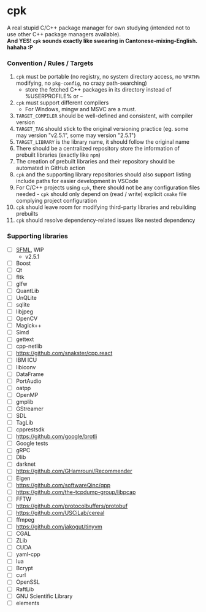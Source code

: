 cpk
===
A real stupid C/C++ package manager for own studying (intended not to use other C++ package managers available).  
**And YES! `cpk` sounds exactly like swearing in Cantonese-mixing-English. hahaha :P**

### Convention / Rules / Targets
1. `cpk` must be portable (no registry, no system directory access, no `%PATH%` modifying, no `pkg-config`, no crazy path-searching)
    - store the fetched C++ packages in its directory instead of %USERPROFILE% or `~`
2. `cpk` must support different compilers
    - For Windows, mingw and MSVC are a must. 
3. `TARGET_COMPILER` should be well-defined and consistent, with compiler version
4. `TARGET_TAG` should stick to the original versioning practice (eg. some may version "v2.5.1", some may version "2.5.1")
5. `TARGET_LIBRARY` is the library name, it should follow the original name
6. There should be a centralized repository store the information of prebuilt libraries (exactly like `npm`)
7. The creation of prebuilt libraries and their repository should be automated in GitHub action
8. `cpk` and the supporting library repositories should also support listing include paths for easier development in VSCode
9. For C/C++ projects using `cpk`, there should not be any configuration files needed - `cpk` should only depend on (read / write) explicit `cmake` file complying project configuration
10. `cpk` should leave room for modifying third-party libraries and rebuilding prebuilts
11. `cpk` should resolve dependency-related issues like nested dependency

### Supporting libraries
- [ ] [SFML](https://github.com/dirkarnez/sfml-prebuilt), WIP
  - v2.5.1
- [ ] Boost
- [ ] Qt
- [ ] fltk
- [ ] glfw
- [ ] QuantLib
- [ ] UnQLite
- [ ] sqlite
- [ ] libjpeg
- [ ] OpenCV
- [ ] Magick++
- [ ] Simd
- [ ] gettext
- [ ] cpp-netlib
- [ ] https://github.com/snakster/cpp.react
- [ ] IBM ICU
- [ ] libiconv
- [ ] DataFrame
- [ ] PortAudio
- [ ] oatpp
- [ ] OpenMP
- [ ] gmplib
- [ ] GStreamer
- [ ] SDL
- [ ] TagLib
- [ ] cpprestsdk
- [ ] https://github.com/google/brotli
- [ ] Google tests
- [ ] gRPC
- [ ] Dlib 
- [ ] darknet
- [ ] https://github.com/GHamrouni/Recommender
- [ ] Eigen
- [ ] https://github.com/softwareQinc/qpp
- [ ] https://github.com/the-tcpdump-group/libpcap
- [ ] FFTW
- [ ] https://github.com/protocolbuffers/protobuf
- [ ] https://github.com/USCiLab/cereal
- [ ] ffmpeg
- [ ] https://github.com/jakogut/tinyvm
- [ ] CGAL
- [ ] ZLib
- [ ] CUDA
- [ ] yaml-cpp
- [ ] lua
- [ ] Bcrypt
- [ ] curl
- [ ] OpenSSL
- [ ] RaftLib
- [ ] GNU Scientific Library
- [ ] elements
